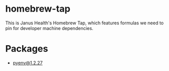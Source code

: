 # homebrew-tap
This is Janus Health's Homebrew Tap, which features formulas we need to pin for developer machine dependencies.

# Packages

- pyenv@1.2.27

